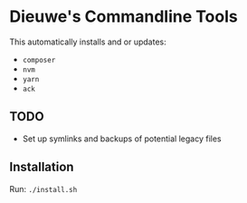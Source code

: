 # Dieuwe's Commandline Tools

This automatically installs and or updates:

* `composer`
* `nvm`
* `yarn`
* `ack`

## TODO

* Set up symlinks and backups of potential legacy files

## Installation

Run: `./install.sh`
